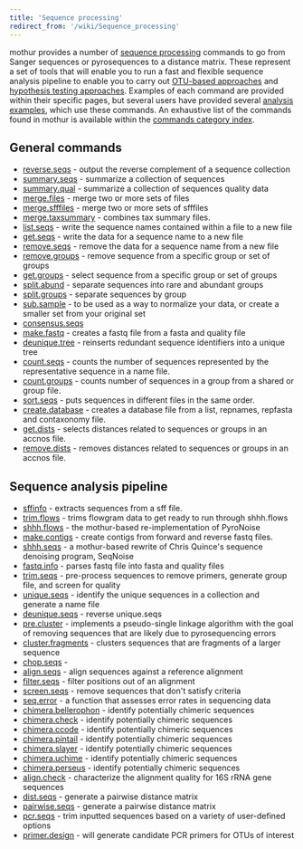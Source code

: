 ```yaml
---
title: 'Sequence processing'
redirect_from: '/wiki/Sequence_processing'
---
```

mothur provides a number of [sequence
processing](/wiki/sequence_processing) commands to go from Sanger
sequences or pyrosequences to a distance matrix. These represent a set
of tools that will enable you to run a fast and flexible sequence
analysis pipeline to enable you to carry out [OTU-based
approaches](/wiki/OTU-based_approaches) and [hypothesis testing
approaches](/wiki/hypothesis_testing_approaches). Examples of each
command are provided within their specific pages, but several users have
provided several [analysis examples](/wiki/analysis_examples),
which use these commands. An exhaustive list of the commands found in
mothur is available within the [ commands category
index](/wiki/tags#commands).

## General commands

-   [reverse.seqs](/wiki/reverse.seqs) - output the reverse
    complement of a sequence collection
-   [summary.seqs](/wiki/summary.seqs) - summarize a collection of
    sequences
-   [summary.qual](/wiki/summary.qual) - summarize a collection of
    sequences quality data
-   [merge.files](/wiki/merge.files) - merge two or more sets of
    files
-   [merge.sfffiles](/wiki/merge.sfffiles) - merge two or more sets
    of sfffiles
-   [merge.taxsummary](/wiki/merge.taxsummary) - combines tax
    summary files.
-   [list.seqs](/wiki/list.seqs) - write the sequence names
    contained within a file to a new file
-   [get.seqs](/wiki/get.seqs) - write the data for a sequence name
    to a new file
-   [remove.seqs](/wiki/remove.seqs) - remove the data for a
    sequence name from a new file
-   [remove.groups](/wiki/remove.groups) - remove sequence from a
    specific group or set of groups
-   [get.groups](/wiki/get.groups) - select sequence from a
    specific group or set of groups
-   [split.abund](/wiki/split.abund) - separate sequences into rare
    and abundant groups
-   [split.groups](/wiki/split.groups) - separate sequences by
    group
-   [sub.sample](/wiki/sub.sample) - to be used as a way to
    normalize your data, or create a smaller set from your original set
-   [consensus.seqs](/wiki/consensus.seqs)
-   [make.fastq](/wiki/make.fastq) - creates a fastq file from a
    fasta and quality file
-   [deunique.tree](/wiki/deunique.tree) - reinserts redundant
    sequence identifiers into a unique tree
-   [count.seqs](/wiki/count.seqs) - counts the number of sequences
    represented by the representative sequence in a name file.
-   [count.groups](/wiki/count.groups) - counts number of sequences
    in a group from a shared or group file.
-   [sort.seqs](/wiki/sort.seqs) - puts sequences in different
    files in the same order.
-   [create.database](/wiki/create.database) - creates a database
    file from a list, repnames, repfasta and contaxonomy file.
-   [get.dists](/wiki/get.dists) - selects distances related to
    sequences or groups in an accnos file.
-   [remove.dists](/wiki/remove.dists) - removes distances related
    to sequences or groups in an accnos file.

## Sequence analysis pipeline

-   [sffinfo](/wiki/sffinfo) - extracts sequences from a sff file.
-   [trim.flows](/wiki/trim.flows) - trims flowgram data to get
    ready to run through shhh.flows
-   [shhh.flows](/wiki/shhh.flows) - the mothur-based
    re-implementation of PyroNoise
-   [make.contigs](/wiki/make.contigs) - create contigs from
    forward and reverse fastq files.
-   [shhh.seqs](/wiki/shhh.seqs) - a mothur-based rewrite of Chris
    Quince's sequence denoising program, SeqNoise
-   [fastq.info](/wiki/fastq.info) - parses fastq file into fasta
    and quality files
-   [trim.seqs](/wiki/trim.seqs) - pre-process sequences to remove
    primers, generate group file, and screen for quality
-   [unique.seqs](/wiki/unique.seqs) - identify the unique
    sequences in a collection and generate a name file
-   [deunique.seqs](/wiki/deunique.seqs) - reverse unique.seqs
-   [pre.cluster](/wiki/pre.cluster) - implements a pseudo-single
    linkage algorithm with the goal of removing sequences that are
    likely due to pyrosequencing errors
-   [cluster.fragments](/wiki/cluster.fragments) - clusters
    sequences that are fragments of a larger sequence
-   [chop.seqs](/wiki/chop.seqs) -
-   [align.seqs](/wiki/align.seqs) - align sequences against a
    reference alignment
-   [filter.seqs](/wiki/filter.seqs) - filter positions out of an
    alignment
-   [screen.seqs](/wiki/screen.seqs) - remove sequences that don't
    satisfy criteria
-   [seq.error](/wiki/seq.error) - a function that assesses error
    rates in sequencing data
-   [chimera.bellerophon](/wiki/chimera.bellerophon) - identify
    potentially chimeric sequences
-   [chimera.check](/wiki/chimera.check) - identify potentially
    chimeric sequences
-   [chimera.ccode](/wiki/chimera.ccode) - identify potentially
    chimeric sequences
-   [chimera.pintail](/wiki/chimera.pintail) - identify potentially
    chimeric sequences
-   [chimera.slayer](/wiki/chimera.slayer) - identify potentially
    chimeric sequences
-   [chimera.uchime](/wiki/chimera.uchime) - identify potentially
    chimeric sequences
-   [chimera.perseus](/wiki/chimera.perseus) - identify potentially
    chimeric sequences
-   [align.check](/wiki/align.check) - characterize the alignment
    quality for 16S rRNA gene sequences
-   [dist.seqs](/wiki/dist.seqs) - generate a pairwise distance
    matrix
-   [pairwise.seqs](/wiki/pairwise.seqs) - generate a pairwise
    distance matrix
-   [pcr.seqs](/wiki/pcr.seqs) - trim inputted sequences based on a
    variety of user-defined options
-   [primer.design](/wiki/primer.design) - will generate candidate
    PCR primers for OTUs of interest
